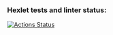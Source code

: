 ### Hexlet tests and linter status:
[![Actions Status](https://github.com/Poly-S/frontend-project-44/actions/workflows/hexlet-check.yml/badge.svg)](https://github.com/Poly-S/frontend-project-44/actions)